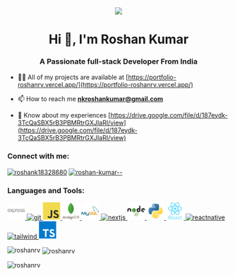 <center>
<img align="center"  src="https://www.freecodecamp.org/news/content/images/2022/11/hire-full-stack-developers1546507474317-1.gif" />
</center>


<h1 align="center">Hi 👋, I'm Roshan Kumar</h1>
<h3 align="center">A Passionate full-stack Developer From India</h3>


- 👨‍💻 All of my projects are available at [https://portfolio-roshanrv.vercel.app/](https://portfolio-roshanrv.vercel.app/)

- 📫 How to reach me <a href="mailto:nkroshankumar@gmail.com"> **nkroshankumar@gmail.com**</a>

- 📄 Know about my experiences [https://drive.google.com/file/d/187eydk-3TcQaSBX5rB3PBMRtrGXJIaRI/view](https://drive.google.com/file/d/187eydk-3TcQaSBX5rB3PBMRtrGXJIaRI/view)


<h3 align="left">Connect with me:</h3>
<p align="left">
<a href="https://twitter.com/roshank18328680" target="blank"><img align="center" src="https://raw.githubusercontent.com/rahuldkjain/github-profile-readme-generator/master/src/images/icons/Social/twitter.svg" alt="roshank18328680" height="30" width="40" /></a>
<a href="https://linkedin.com/in/roshan-kumar--" target="blank"><img align="center" src="https://raw.githubusercontent.com/rahuldkjain/github-profile-readme-generator/master/src/images/icons/Social/linked-in-alt.svg" alt="roshan-kumar--" height="30" width="40" /></a>
</p>

<h3 align="left">Languages and Tools:</h3>
<p align="left"> <a href="https://expressjs.com" target="_blank" rel="noreferrer"> <img src="https://raw.githubusercontent.com/devicons/devicon/master/icons/express/express-original-wordmark.svg" alt="express" width="40" height="40"/> </a> <a href="https://git-scm.com/" target="_blank" rel="noreferrer"> <img src="https://www.vectorlogo.zone/logos/git-scm/git-scm-icon.svg" alt="git" width="40" height="40"/> </a> <a href="https://developer.mozilla.org/en-US/docs/Web/JavaScript" target="_blank" rel="noreferrer"> <img src="https://raw.githubusercontent.com/devicons/devicon/master/icons/javascript/javascript-original.svg" alt="javascript" width="40" height="40"/> </a> <a href="https://www.mongodb.com/" target="_blank" rel="noreferrer"> <img src="https://raw.githubusercontent.com/devicons/devicon/master/icons/mongodb/mongodb-original-wordmark.svg" alt="mongodb" width="40" height="40"/> </a> <a href="https://www.mysql.com/" target="_blank" rel="noreferrer"> <img src="https://raw.githubusercontent.com/devicons/devicon/master/icons/mysql/mysql-original-wordmark.svg" alt="mysql" width="40" height="40"/> </a> <a href="https://nextjs.org/" target="_blank" rel="noreferrer"> <img src="https://cdn.worldvectorlogo.com/logos/nextjs-2.svg" alt="nextjs" width="40" height="40"/> </a> <a href="https://nodejs.org" target="_blank" rel="noreferrer"> <img src="https://raw.githubusercontent.com/devicons/devicon/master/icons/nodejs/nodejs-original-wordmark.svg" alt="nodejs" width="40" height="40"/> </a> <a href="https://www.python.org" target="_blank" rel="noreferrer"> <img src="https://raw.githubusercontent.com/devicons/devicon/master/icons/python/python-original.svg" alt="python" width="40" height="40"/> </a> <a href="https://reactjs.org/" target="_blank" rel="noreferrer"> <img src="https://raw.githubusercontent.com/devicons/devicon/master/icons/react/react-original-wordmark.svg" alt="react" width="40" height="40"/> </a> <a href="https://reactnative.dev/" target="_blank" rel="noreferrer"> <img src="https://reactnative.dev/img/header_logo.svg" alt="reactnative" width="40" height="40"/> </a> <a href="https://tailwindcss.com/" target="_blank" rel="noreferrer"> <img src="https://www.vectorlogo.zone/logos/tailwindcss/tailwindcss-icon.svg" alt="tailwind" width="40" height="40"/> </a> <a href="https://www.typescriptlang.org/" target="_blank" rel="noreferrer"> <img src="https://raw.githubusercontent.com/devicons/devicon/master/icons/typescript/typescript-original.svg" alt="typescript" width="40" height="40"/> </a> </p>

<p><img align="left" src="https://github-readme-stats.vercel.app/api/top-langs?username=roshanrv&show_icons=true&locale=en&layout=compact" alt="roshanrv" /></p>

<p>&nbsp;<img align="center" src="https://github-readme-stats.vercel.app/api?username=roshanrv&show_icons=true&locale=en" alt="roshanrv" /></p>

<p><img align="center" src="https://github-readme-streak-stats.herokuapp.com/?user=roshanrv&" alt="roshanrv" /></p>
